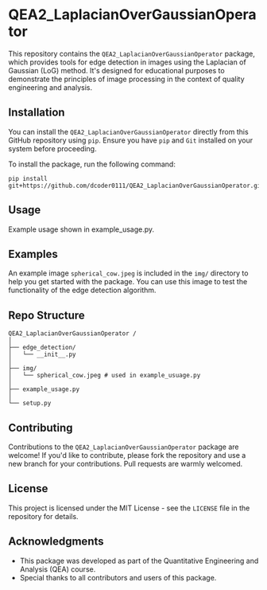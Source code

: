 # QEA2_LaplacianOverGaussianOperator

This repository contains the `QEA2_LaplacianOverGaussianOperator` package, which provides tools for edge detection in images using the Laplacian of Gaussian (LoG) method. It's designed for educational purposes to demonstrate the principles of image processing in the context of quality engineering and analysis.

## Installation

You can install the `QEA2_LaplacianOverGaussianOperator` directly from this GitHub repository using `pip`. Ensure you have `pip` and `Git` installed on your system before proceeding.

To install the package, run the following command:

```
pip install git+https://github.com/dcoder0111/QEA2_LaplacianOverGaussianOperator.git#egg=QEA2_LaplacianOverGaussianOperator
```

## Usage

Example usage shown in example_usage.py.

## Examples

An example image `spherical_cow.jpeg` is included in the `img/` directory to help you get started with the package. You can use this image to test the functionality of the edge detection algorithm.

## Repo Structure

```
QEA2_LaplacianOverGaussianOperator /
│
├── edge_detection/
│   └── __init__.py
│
├── img/
│   └── spherical_cow.jpeg # used in example_usuage.py
│
├── example_usage.py
│
└── setup.py
```

## Contributing

Contributions to the `QEA2_LaplacianOverGaussianOperator` package are welcome! If you'd like to contribute, please fork the repository and use a new branch for your contributions. Pull requests are warmly welcomed.

## License

This project is licensed under the MIT License - see the `LICENSE` file in the repository for details.

## Acknowledgments

- This package was developed as part of the Quantitative Engineering and Analysis (QEA) course.
- Special thanks to all contributors and users of this package.
